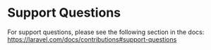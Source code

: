 # Support Questions

For support questions, please see the following section in the docs: https://laravel.com/docs/contributions#support-questions
